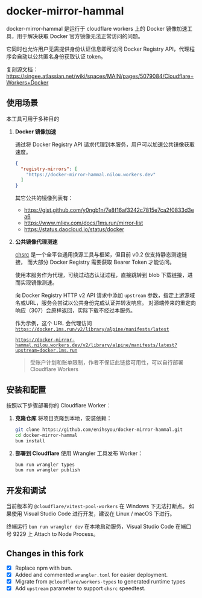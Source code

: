 # docker-mirror-hammal

docker-mirror-hammal 是运行于 cloudflare workers 上的 Docker 镜像加速工具，用于解决获取 Docker 官方镜像无法正常访问的问题。

它同时也允许用户无需提供身份认证信息即可访问 Docker Registry API，代理程序会自动以公共匿名身份获取认证 token。

复刻源文档： <https://singee.atlassian.net/wiki/spaces/MAIN/pages/5079084/Cloudflare+Workers+Docker>

## 使用场景

本工具可用于多种目的

1. **Docker 镜像加速**

    通过将 Docker Registry API 请求代理到本服务，用户可以加速公共镜像获取速度。

    ```json
    {
      "registry-mirrors": [
        "https://docker-mirror-hammal.nilou.workers.dev"
      ]
    }
    ```

    其它公共的镜像列表有：
    - <https://gist.github.com/y0ngb1n/7e8f16af3242c7815e7ca2f0833d3ea6>
    - <https://www.mliev.com/docs/1ms.run/mirror-list>
    - <https://status.daocloud.io/status/docker>

2. **公共镜像代理测速**

    [chsrc](https://github.com/RubyMetric/chsrc) 是一个全平台通用换源工具与框架，但目前 v0.2 仅支持静态测速链接，
    而大部分 Docker Registry 需要获取 Bearer Token 才能访问。

    使用本服务作为代理，可绕过动态认证过程，直接跳转到 blob 下载链接，进而实现镜像测速。

    向 Docker Registry HTTP v2 API 请求中添加 `upstream` 参数，指定上游源域名或URL，服务会尝试以公共身份完成认证并转发响应。
    对源端传来的重定向响应（307）会原样返回，实际下载不经过本服务。

    作为示例，这个 URL 会代理访问 [`https://docker.1ms.run/v2/library/alpine/manifests/latest`](https://docker.1ms.run/v2/library/alpine/manifests/latest)

    [`https://docker-mirror-hammal.nilou.workers.dev/v2/library/alpine/manifests/latest?upstream=docker.1ms.run`](https://docker-mirror-hammal.nilou.workers.dev/v2/library/alpine/manifests/latest?upstream=docker.1ms.run)

    > 受账户计划和账单限制，作者不保证此链接可用性，可以自行部署 Cloudflare Workers

## 安装和配置

按照以下步骤部署你的 Cloudflare Worker：

1. **克隆仓库**
   将项目克隆到本地，安装依赖：

   ```bash
   git clone https://github.com/enihsyou/docker-mirror-hammal.git
   cd docker-mirror-hammal
   bun install
   ```

2. **部署到 Cloudflare**
   使用 Wrangler 工具发布 Worker：

   ```bash
   bun run wrangler types
   bun run wrangler publish
   ```

## 开发和调试

当前版本的 `@cloudflare/vitest-pool-workers` 在 Windows 下无法打断点。
如果使用 Visual Studio Code 进行开发，建议在 Linux / macOS 下进行。

终端运行 `bun run wrangler dev` 在本地启动服务，Visual Studio Code 在端口号 9229 上 Attach to Node Process。

## Changes in this fork

- [x] Replace npm with bun.
- [x] Added and commented `wrangler.toml` for easier deployment.
- [x] Migrate from `@cloudflare/workers-types` to generated runtime types
- [x] Add `upstream` parameter to support `chsrc` speedtest.
